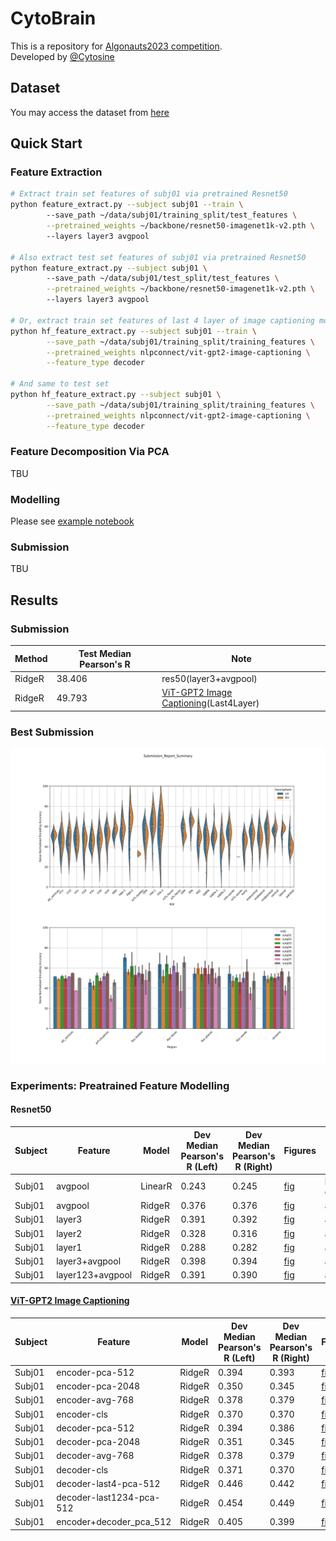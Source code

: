 # CytoBrain

This is a repository for [Algonauts2023 competition](http://algonauts.csail.mit.edu).  
Developed by [@Cytosine](https://github.com/Catosine)

## Dataset
You may access the dataset from [here](https://naturalscenesdataset.org)

## Quick Start
### Feature Extraction
```Bash
# Extract train set features of subj01 via pretrained Resnet50
python feature_extract.py --subject subj01 --train \ 
        --save_path ~/data/subj01/training_split/test_features \
        --pretrained_weights ~/backbone/resnet50-imagenet1k-v2.pth \ 
        --layers layer3 avgpool

# Also extract test set features of subj01 via pretrained Resnet50
python feature_extract.py --subject subj01 \ 
        --save_path ~/data/subj01/test_split/test_features \
        --pretrained_weights ~/backbone/resnet50-imagenet1k-v2.pth \ 
        --layers layer3 avgpool

# Or, extract train set features of last 4 layer of image captioning model
python hf_feature_extract.py --subject subj01 --train \
        --save_path ~/data/subj01/training_split/training_features \
        --pretrained_weights nlpconnect/vit-gpt2-image-captioning \
        --feature_type decoder

# And same to test set
python hf_feature_extract.py --subject subj01 \
        --save_path ~/data/subj01/training_split/training_features \
        --pretrained_weights nlpconnect/vit-gpt2-image-captioning \
        --feature_type decoder
```

### Feature Decomposition Via PCA
TBU

### Modelling
Please see [example notebook](example.ipynb)

### Submission
TBU

## Results
### Submission
| Method | Test Median Pearson's R | Note                  |  
| ------ | ----------------------- | --------------------- |  
| RidgeR | 38.406                  | res50(layer3+avgpool) |
| RidgeR | 49.793                  | [ViT-GPT2 Image Captioning](https://huggingface.co/nlpconnect/vit-gpt2-image-captioning)(Last4Layer) |  

### Best Submission
![fig](./img/Submission_Report_Summary.svg)

### Experiments: Preatrained Feature Modelling
#### Resnet50
| Subject | Feature          | Model   | Dev Median Pearson's R (Left) | Dev Median Pearson's R (Right) | Figures                                           | Note     |  
| ------  | ---------------- | ------- | ----------------------------- | ------------------------------ | ------------------------------------------------- | -------- |  
| Subj01  | avgpool | LinearR | 0.243                         | 0.245                          | [fig](./img/resnet/linear_regression_baseline/histogram_pearson_20230308144134.png) | baseline/random crop 256 |
| Subj01  | avgpool | RidgeR  | 0.376                         | 0.376                          | [fig](./img/resnet/ridge_resnet50_full_img_alpha_2e4/histogram_pearson_20230309171821.png) | alpha=2e4 |
| Subj01  | layer3  | RidgeR  | 0.391                         | 0.392                          | [fig](./img/resnet/ridge_resnet50_layer3_full_img_alpha_1e3/histogram_pearson_20230314103838.png) | alpha=1e3/avgpool |
| Subj01  | layer2  | RidgeR  | 0.328                         | 0.316                          | [fig](./img/resnet/ridge_resnet50_layer2_full_img_alpha_1e2/histogram_pearson_20230314105409.png) | alpha=1e2/avgpool |
| Subj01  | layer1  | RidgeR  | 0.288                         | 0.282                          | [fig](./img/resnet/ridge_resnet50_layer1_full_img_alpha_1e1/histogram_pearson_20230314110252.png) | alpha=1e1/avgpool |
| Subj01  | layer3+avgpool | RidgeR  | 0.398                         | 0.394                          | [fig](./img/resnet/ridge_resnet50_layer3%2Bavgpool_full_img_alpha_1e4/histogram_pearson_20230314144609.png) | alpha=1e4 |
| Subj01  | layer123+avgpool | RidgeR  | 0.391                         | 0.390                          | [fig](./img/resnet/ridge_resnet50_layer1234_img_alpha_1e3/histogram_pearson_20230314152330.png) | alpha=1e3 |

#### [ViT-GPT2 Image Captioning](https://huggingface.co/nlpconnect/vit-gpt2-image-captioning)
| Subject | Feature          | Model   | Dev Median Pearson's R (Left) | Dev Median Pearson's R (Right) | Figures                                           | Note     |  
| ------  | ---------------- | ------- | ----------------------------- | ------------------------------ | ------------------------------------------------- | -------- |  
| Subj01  | encoder-pca-512 | RidgeR  | 0.394                         | 0.393                          | [fig](./img/ridge_vit-gpt2-image-captioning_encoder_512_alpha_1/histogram_pearson_20230403181928.png) | alpha=1 |
| Subj01  | encoder-pca-2048 | RidgeR  | 0.350                         | 0.345                          | [fig](./img/ridge_vit-gpt2-image-captioning_encoder_alpha_1e4/histogram_pearson_20230403153120.png) | alpha=1e4 |
| Subj01  | encoder-avg-768 | RidgeR  | 0.378                         | 0.379                          | [fig](./img/ridge_vit-gpt2-image-captioning_encoder_768_alpha_1e4/histogram_pearson_20230404154228.png) | alpha=1e4 |
| Subj01  | encoder-cls | RidgeR  | 0.370                         | 0.370                          | [fig](./img/ridge_vit-gpt2-image-captioning_encoder_cls_alpha_1e4/histogram_pearson_20230404162304.png) | alpha=1e4 |
| Subj01  | decoder-pca-512 | RidgeR  | 0.394                         | 0.386                          | [fig](./img/ridge_vit-gpt2-image-captioning_decoder_pca_512_alpha_5e3/histogram_pearson_20230407145836.png) | alpha=5e3 |
| Subj01  | decoder-pca-2048 | RidgeR  | 0.351                         | 0.345                          | [fig](./img/ridge_vit-gpt2-image-captioning_decoder_pca_2048_alpha_2e4/histogram_pearson_20230407143730.png) | alpha=2e4 |
| Subj01  | decoder-avg-768 | RidgeR  | 0.378                         | 0.379                          | [fig](./img/ridge_vit-gpt2-image-captioning_decoder_avg_768_alpha_1e4/histogram_pearson_20230407152340.png) | alpha=1e4 |
| Subj01  | decoder-cls | RidgeR  | 0.371                         | 0.370                          | [fig](./img/ridge_vit-gpt2-image-captioning_decoder_cls_alpha_1e4/histogram_pearson_20230407152957.png) | alpha=1e4 |
| Subj01  | decoder-last4-pca-512 | RidgeR  | 0.446                         | 0.442                          | [fig](./img/ridge_vit-gpt2-image-captioning_decoder_last4_pca_512_alpha_2e3/histogram_pearson_20230410133526.png) | alpha=2e3 |
| Subj01  | decoder-last1234-pca-512 | RidgeR  | 0.454                         | 0.449                          | [fig](./img/ridge_vit-gpt2-image-captioning_decoder_last1234_pca_512_alpha_5e5/histogram_pearson_20230410135111.png) | alpha=5e5 |
| Subj01  | encoder+decoder_pca_512 | RidgeR  | 0.405                         | 0.399                          | [fig](./img/ridge_vit-gpt2-image-captioning_encoder_pca_512%2Bdecoder_pca_512_alpha_1e6/histogram_pearson_20230407154405.png) | alpha=1e6 |
